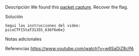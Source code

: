 Descripción
	We found this [packet capture](https://jupiter.challenges.picoctf.org/static/483e50268fe7e015c49caf51a69063d0/capture.pcap). Recover the flag.
	
Solución
	
	Segui las instrucciones del video:
	picoCTF{StaT31355_636f6e6e}
	
Notas adicionales
	
	
Referencias
	https://www.youtube.com/watch?v=w6SaDiZ8cPA
	